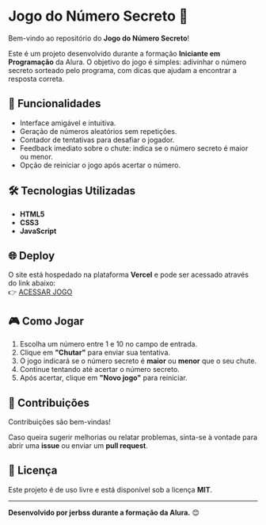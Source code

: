 # Jogo do Número Secreto 🎲

Bem-vindo ao repositório do **Jogo do Número Secreto**!

Este é um projeto desenvolvido durante a formação **Iniciante em Programação** da Alura. O objetivo do jogo é simples: adivinhar o número secreto sorteado pelo programa, com dicas que ajudam a encontrar a resposta correta.

## 🚀 Funcionalidades

- Interface amigável e intuitiva.
- Geração de números aleatórios sem repetições.
- Contador de tentativas para desafiar o jogador.
- Feedback imediato sobre o chute: indica se o número secreto é maior ou menor.
- Opção de reiniciar o jogo após acertar o número.

## 🛠️ Tecnologias Utilizadas

- **HTML5**
- **CSS3**
- **JavaScript**

## 🌐 Deploy

O site está hospedado na plataforma **Vercel** e pode ser acessado através do link abaixo:  
👉 [ACESSAR JOGO](https://jogo-numero-secreto-eight-lac.vercel.app/)

## 🎮 Como Jogar

1. Escolha um número entre 1 e 10 no campo de entrada.
2. Clique em **"Chutar"** para enviar sua tentativa.
3. O jogo indicará se o número secreto é **maior** ou **menor** que o seu chute.
4. Continue tentando até acertar o número secreto.
5. Após acertar, clique em **"Novo jogo"** para reiniciar.

## 🤝 Contribuições

Contribuições são bem-vindas!

Caso queira sugerir melhorias ou relatar problemas, sinta-se à vontade para abrir uma **issue** ou enviar um **pull request**.

## 📜 Licença

Este projeto é de uso livre e está disponível sob a licença **MIT**.

---

**Desenvolvido por jerbss durante a formação da Alura.** 😊
